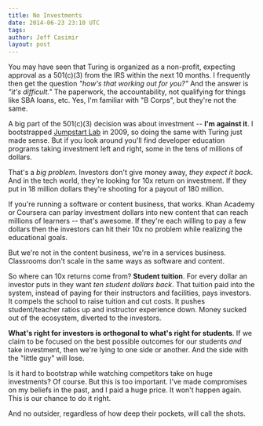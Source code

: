 ```yaml
---
title: No Investments
date: 2014-06-23 23:10 UTC
tags:
author: Jeff Casimir
layout: post
---
```


You may have seen that Turing is organized as a non-profit, expecting approval
as a 501(c)(3) from the IRS within the next 10 months. I frequently then get the
question *"how's that working out for you?"* And the answer is *"it's difficult."*
The paperwork, the accountability, not qualifying for things like SBA loans, etc.
Yes, I'm familiar with "B Corps", but they're not the same.

A big part of the 501(c)(3) decision was about investment -- **I'm against it**. I
bootstrapped [Jumpstart Lab](http://jumpstartlab.com) in 2009, so doing the same
with Turing just made sense. But if you look around you'll find developer education
programs taking investment left and right, some in the tens of millions of dollars.

That's a *big problem*. Investors don't give money away, *they expect it back*.
And in the tech world, they're looking for 10x return on investment. If they put
in 18 million dollars they're shooting for a payout of 180 million.

If you're running a software or content business, that works. Khan Academy or
Coursera can parlay investment dollars into new content that can reach millions
of learners -- that's awesome. If they're each willing to pay a few dollars then
the investors can hit their 10x no problem while realizing the educational goals.

But we're not in the content business, we're in a services business. Classrooms
don't scale in the same ways as software and content.

So where can 10x returns come from? **Student tuition**. For every dollar an investor puts
in they want *ten student dollars back*. That tuition paid into the system, instead
of paying for their instructors and facilities, pays investors. It compels the school to
raise tuition and cut costs. It pushes student/teacher ratios up and instructor experience down. Money sucked out of the ecosystem, diverted to the investors.

**What's right for investors is orthogonal to what's right for students**. If we claim
to be focused on the best possible outcomes for our students *and* take investment, then 
we're lying to one side or another. And the side with the "little guy" will lose.

Is it hard to bootstrap while watching competitors take on huge investments? Of
course. But this is too important. I've made compromises on my beliefs in the past,
and I paid a huge price. It won't happen again. This is our chance to do it right.

And no outsider, regardless of how deep their pockets, will call the shots.
